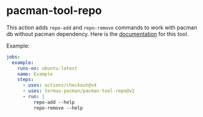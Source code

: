 # pacman-tool-repo

This action adds `repo-add` and `repo-remove` commands to work with pacman db without pacman dependency. Here is the [documentation](https://man.archlinux.org/man/repo-add.8.en) for this tool.

Example:

```yml
jobs:
  example:
    runs-on: ubuntu-latest
    name: Example
    steps:
      - uses: actions/checkout@v4
      - uses: termux-pacman/pacman-tool-repo@v2
      - run: |
          repo-add --help
          repo-remove --help
```
